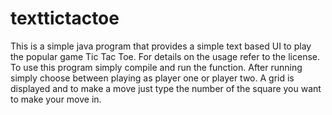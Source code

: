 # texttictactoe 
This is a simple java program that provides a simple text based UI to play the popular game Tic Tac Toe. For details on the usage refer to the license. To use this program simply compile and run the function. After running simply choose between playing as player one or player two. A grid is displayed and to make a move just type the number of the square you want to make your move in.
